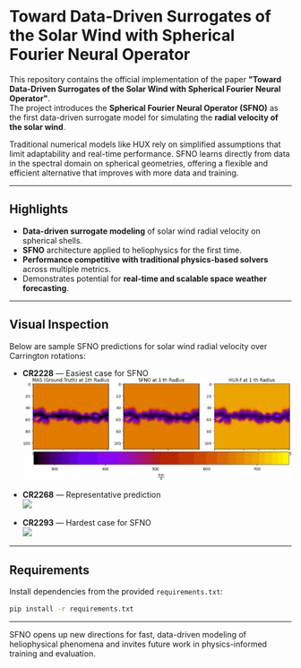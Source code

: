 # Toward Data-Driven Surrogates of the Solar Wind with Spherical Fourier Neural Operator

This repository contains the official implementation of the paper **"Toward Data-Driven Surrogates of the Solar Wind with Spherical Fourier Neural Operator"**.  
The project introduces the **Spherical Fourier Neural Operator (SFNO)** as the first data-driven surrogate model for simulating the **radial velocity of the solar wind**.

Traditional numerical models like HUX rely on simplified assumptions that limit adaptability and real-time performance. SFNO learns directly from data in the spectral domain on spherical geometries, offering a flexible and efficient alternative that improves with more data and training.

---

## Highlights

- **Data-driven surrogate modeling** of solar wind radial velocity on spherical shells.
- **SFNO** architecture applied to heliophysics for the first time.
- **Performance competitive with traditional physics-based solvers** across multiple metrics.
- Demonstrates potential for **real-time and scalable space weather forecasting**.

---

## Visual Inspection

Below are sample SFNO predictions for solar wind radial velocity over Carrington rotations:

- **CR2228** — Easiest case for SFNO  
  ![](images/cr2228.gif)

- **CR2268** — Representative prediction  
  ![](images/cr2268.gif)

- **CR2293** — Hardest case for SFNO  
  ![](images/cr2293.gif)

---

## Requirements

Install dependencies from the provided `requirements.txt`:

```bash
pip install -r requirements.txt
```

---

SFNO opens up new directions for fast, data-driven modeling of heliophysical phenomena and invites future work in physics-informed training and evaluation.
